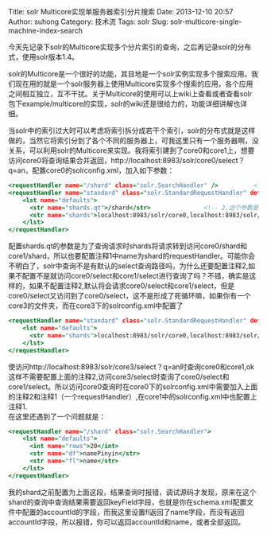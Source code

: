 Title: solr Multicore实现单服务器索引分片搜索
Date: 2013-12-10 20:57
Author: suhong
Category: 技术流
Tags: solr
Slug: solr-multicore-single-machine-index-search

今天先记录下solr的Multicore实现多个分片索引的查询，之后再记录solr的分布式，使用solr版本1.4。  

solr的Multicore是一个很好的功能，其目地是一个solr实例实现多个搜索应用。我们现在用的就是一个solr服务器上使用Multicore实现多个搜索的应用，各个应用之间相互独立，互不干扰。关于Multicore的使用可以上wiki上查看或者查看solr包下example/multicore的实现，solr的wiki还是很给力的，功能详细讲解也详细。  

当solr中的索引过大时可以考虑将索引拆分成若干个索引，solr的分布式就是这样做的，当然它将索引分到了各个不同的服务器上，可我这里只有一个服务器啊，没关系，可以利用solr的Multicore来实现。我将索引建到了core0和core1上，想要访问core0将查询结果合并返回，http://localhost:8983/solr/core0/select？q=an，配置core0的solrconfig.xml，加入如下参数：

~~~~ {.html name="code"}
<requestHandler name="/shard" class="solr.SearchHandler" />          <!-- 1.这里用来建立一个shard路径的查询请求，你可以根据情况设置成你需要的-->
<requestHandler name="standard" class="solr.StandardRequestHandler" default="true">
    <lst name="defaults">
      <str name="shards.qt">/shard</str>               <!-- 2.这个参数是上面1中的配置 -->
      <str name="shards">localhost:8983/solr/core0,localhost:8983/solr/core1</str>   <!-- 3.这里指明shard存在core0和core1中，将会请求core0和core1 -->
    </lst>
</requestHandler>
~~~~

配置shards.qt的参数是为了查询请求时shards将请求转到访问core0/shard和core1/shard，所以也要配置注释1中name为shard的requestHandler。可能你会不明白了，solr中查询不是有默认的select查询路径吗，为什么还要配置注释2,如果不配置不是就访问core0/select和core1/select进行查询了吗？不错，确实是这样的，如果不配置注释2,默认将会请求core0/select和core1/select，但是core0/select又访问到了core0/select，这不是形成了死循环嘛，如果你有一个core3的文件夹，而在core3下的solrconfig.xml中配置了

~~~~ {.html name="code"}
<requestHandler name="standard" class="solr.StandardRequestHandler" default="true">
    <lst name="defaults">
      <str name="shards">localhost:8983/solr/core0,localhost:8983/solr/core1</str>
    </lst>
</requestHandler>
~~~~

使访问http://localhost:8983/solr/core3/select？q=an时查询core0和core1,ok这样不需要配置上面的注释2,访问core3/select时查询了core0/select和core1/select。所以访问core0查询时在core0下的solrconfig.xml中需要加入上面的注释2和注释1（一个requestHandler）,在core1中的solrconfig.xml中也配置上注释1.  
在这里还遇到了一个问题就是：

~~~~ {.html name="code"}
<requestHandler name="/shard" class="solr.SearchHandler">
    <lst name="defaults">
      <int name="rows">20</int>
      <str name="df">namePinyin</str>
      <str name="fl">name</str>
    </lst>
</requestHandler>
~~~~

我的shard之前配置为上面这段，结果查询时报错，调试源码才发现，原来在这个shard的查询中查询结果需要返回keyField字段，也就是你在schema.xml配置文件中配置的accountId的字段，而我这里设置fl返回了name字段，而没有返回accountId字段，所以报错，你可以返回accountId和name，或者全部返回。

